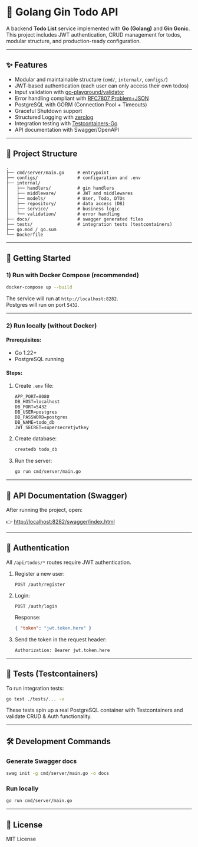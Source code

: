 # 📝 Golang Gin Todo API

A backend **Todo List** service implemented with **Go (Golang)** and **Gin Gonic**.  
This project includes JWT authentication, CRUD management for todos, modular structure, and production-ready configuration.

---

## ✨ Features

- Modular and maintainable structure (`cmd/`, `internal/`, `configs/`)
- JWT-based authentication (each user can only access their own todos)
- Input validation with [go-playground/validator](https://github.com/go-playground/validator)
- Error handling compliant with [RFC7807 Problem+JSON](https://datatracker.ietf.org/doc/html/rfc7807)
- PostgreSQL with GORM (Connection Pool + Timeouts)
- Graceful Shutdown support
- Structured Logging with [zerolog](https://github.com/rs/zerolog)
- Integration testing with [Testcontainers-Go](https://github.com/testcontainers/testcontainers-go)
- API documentation with Swagger/OpenAPI

---

## 📂 Project Structure

```
.
├── cmd/server/main.go     # entrypoint
├── configs/               # configuration and .env
├── internal/
│   ├── handlers/          # gin handlers
│   ├── middleware/        # JWT and middlewares
│   ├── models/            # User, Todo, DTOs
│   ├── repository/        # data access (DB)
│   ├── service/           # business logic
│   └── validation/        # error handling
├── docs/                  # swagger generated files
├── tests/                 # integration tests (testcontainers)
├── go.mod / go.sum
└── Dockerfile
```

---

## 🚀 Getting Started

### 1) Run with Docker Compose (recommended)

```bash
docker-compose up --build
```

The service will run at `http://localhost:8282`.  
Postgres will run on port `5432`.

---

### 2) Run locally (without Docker)

#### Prerequisites:

- Go 1.22+
- PostgreSQL running

#### Steps:

1. Create `.env` file:

   ```env
   APP_PORT=8080
   DB_HOST=localhost
   DB_PORT=5432
   DB_USER=postgres
   DB_PASSWORD=postgres
   DB_NAME=todo_db
   JWT_SECRET=supersecretjwtkey
   ```

2. Create database:

   ```bash
   createdb todo_db
   ```

3. Run the server:
   ```bash
   go run cmd/server/main.go
   ```

---

## 📖 API Documentation (Swagger)

After running the project, open:

👉 [http://localhost:8282/swagger/index.html](http://localhost:8282/swagger/index.html)

---

## 🔑 Authentication

All `/api/todos/*` routes require JWT authentication.

1. Register a new user:

   ```http
   POST /auth/register
   ```

2. Login:

   ```http
   POST /auth/login
   ```

   Response:

   ```json
   { "token": "jwt.token.here" }
   ```

3. Send the token in the request header:
   ```http
   Authorization: Bearer jwt.token.here
   ```

---

## 🧪 Tests (Testcontainers)

To run integration tests:

```bash
go test ./tests/... -v
```

These tests spin up a real PostgreSQL container with Testcontainers and validate CRUD & Auth functionality.

---

## 🛠️ Development Commands

### Generate Swagger docs

```bash
swag init -g cmd/server/main.go -o docs
```

### Run locally

```bash
go run cmd/server/main.go
```

---

## 📜 License

MIT License
